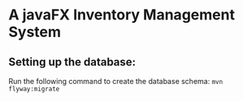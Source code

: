 # A javaFX Inventory Management System


## Setting up the database:
Run the following command to create the database schema:
```mvn flyway:migrate```